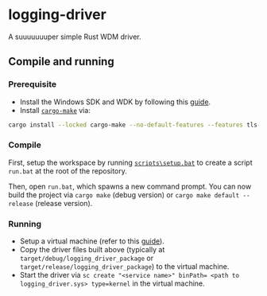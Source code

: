 # logging-driver
A suuuuuuuper simple Rust WDM driver.

## Compile and running

### Prerequisite
- Install the Windows SDK and WDK by following this [guide](https://learn.microsoft.com/en-us/windows-hardware/drivers/download-the-wdk).
- Install [`cargo-make`](https://crates.io/crates/cargo-make) via:
```bash
cargo install --locked cargo-make --no-default-features --features tls-native
```

### Compile
First, setup the workspace by running [`scripts\setup.bat`](scripts/setup.bat) to create a script `run.bat` at the root of the repository.

Then, open `run.bat`, which spawns a new command prompt. You can now build the project via `cargo make` (debug version) or `cargo make default --release` (release version).

### Running

- Setup a virtual machine (refer to this [guide](https://learn.microsoft.com/en-us/windows-hardware/drivers/gettingstarted/provision-a-target-computer)).
- Copy the driver files built above (typically at `target/debug/logging_driver_package` or `target/release/logging_driver_package`) to the virtual machine.
- Start the driver via `sc create "<service name>" binPath= <path to logging_driver.sys> type=kernel` in the virtual machine.

